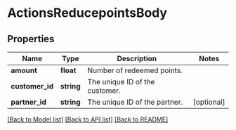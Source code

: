 # ActionsReducepointsBody

## Properties
Name | Type | Description | Notes
------------ | ------------- | ------------- | -------------
**amount** | **float** | Number of redeemed points. | 
**customer_id** | **string** | The unique ID of the customer. | 
**partner_id** | **string** | The unique ID of the partner. | [optional] 

[[Back to Model list]](../../README.md#documentation-for-models) [[Back to API list]](../../README.md#documentation-for-api-endpoints) [[Back to README]](../../README.md)

